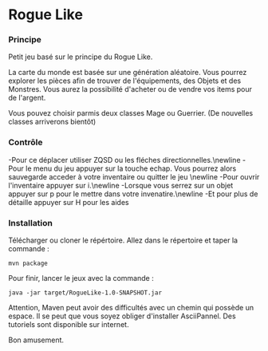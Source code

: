 # Rogue Like

### Principe
Petit jeu basé sur le principe du Rogue Like.

La carte du monde est basée sur une génération aléatoire. Vous pourrez explorer les pièces afin de trouver de l'équipements, des Objets
et des Monstres. Vous aurez la possibilité d'acheter ou de vendre vos items pour de l'argent.

Vous pouvez choisir parmis deux classes Mage ou Guerrier. (De nouvelles classes arriverons bientôt)

### Contrôle
-Pour ce déplacer utiliser ZQSD ou les fléches directionnelles.\newline
-Pour le menu du jeu appuyer sur la touche echap. Vous pourrez alors sauvegarde acceder à votre inventaire ou quitter le jeu \newline
-Pour ouvrir l'inventaire appuyer sur i.\newline
-Lorsque vous serrez sur un objet appuyer sur p pour le mettre dans votre invenatire.\newline
-Et pour plus de détaille appuyer sur H pour les aides
### Installation
Télécharger ou cloner le répértoire.
Allez dans le répertoire et taper la commande :
```
mvn package
```
Pour finir, lancer le jeux avec la commande :
```
java -jar target/RogueLike-1.0-SNAPSHOT.jar
```
Attention, Maven peut avoir des difficultés avec un chemin qui possède un espace.
Il se peut que vous soyez obliger d'installer AsciiPannel. Des tutoriels sont disponible sur internet.

Bon amusement.